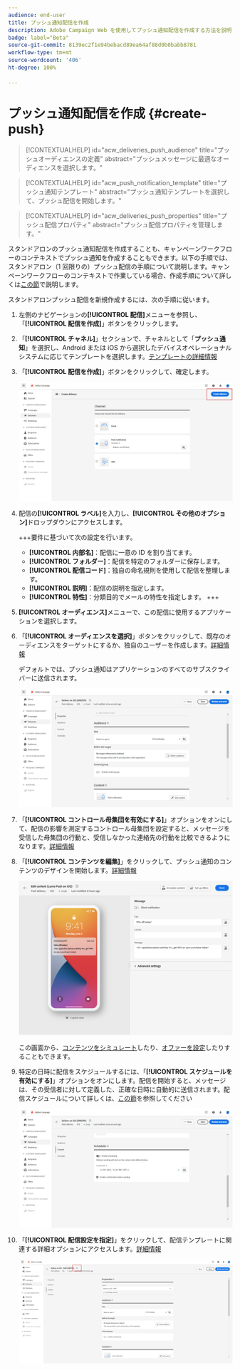 ```yaml
---
audience: end-user
title: プッシュ通知配信を作成
description: Adobe Campaign Web を使用してプッシュ通知配信を作成する方法を説明します
badge: label="Beta"
source-git-commit: 8139ec2f1e94bebacd89ea64af88d0b0babb8781
workflow-type: tm+mt
source-wordcount: '406'
ht-degree: 100%

---
```


# プッシュ通知配信を作成 {#create-push}

>[!CONTEXTUALHELP]
>id="acw_deliveries_push_audience"
>title="プッシュオーディエンスの定義"
>abstract="プッシュメッセージに最適なオーディエンスを選択します。"

>[!CONTEXTUALHELP]
>id="acw_push_notification_template"
>title="プッシュ通知テンプレート"
>abstract="プッシュ通知テンプレートを選択して、プッシュ配信を開始します。"

>[!CONTEXTUALHELP]
>id="acw_deliveries_push_properties"
>title="プッシュ配信プロパティ"
>abstract="プッシュ配信プロパティを管理します。"

スタンドアロンのプッシュ通知配信を作成することも、キャンペーンワークフローのコンテキストでプッシュ通知を作成することもできます。以下の手順では、スタンドアロン（1 回限りの）プッシュ配信の手順について説明します。キャンペーンワークフローのコンテキストで作業している場合、作成手順について詳しくは[この節](../workflows/activities/channels.md#create-a-delivery-in-a-campaign-workflow)で説明します。


スタンドアロンプッシュ配信を新規作成するには、次の手順に従います。

1. 左側のナビゲーションの&#x200B;**[!UICONTROL 配信]**&#x200B;メニューを参照し、「**[!UICONTROL 配信を作成]**」ボタンをクリックします。

1. 「**[!UICONTROL チャネル]**」セクションで、チャネルとして「**プッシュ通知**」を選択し、Android または iOS から選択したデバイスオペレーショナルシステムに応じてテンプレートを選択します。[テンプレートの詳細情報](../msg/delivery-template.md)

1. 「**[!UICONTROL 配信を作成]**」ボタンをクリックして、確定します。

   ![](assets/push_create_1.png)

1. 配信の&#x200B;**[!UICONTROL ラベル]**&#x200B;を入力し、**[!UICONTROL その他のオプション]**&#x200B;ドロップダウンにアクセスします。

   +++要件に基づいて次の設定を行います。
   * **[!UICONTROL 内部名]**：配信に一意の ID を割り当てます。
   * **[!UICONTROL フォルダー]**：配信を特定のフォルダーに保存します。
   * **[!UICONTROL 配信コード]**：独自の命名規則を使用して配信を整理します。
   * **[!UICONTROL 説明]**：配信の説明を指定します。
   * **[!UICONTROL 特性]**：分類目的でメールの特性を指定します。
+++

1. **[!UICONTROL オーディエンス]**&#x200B;メニューで、この配信に使用するアプリケーションを選択します。

1. 「**[!UICONTROL オーディエンスを選択]**」ボタンをクリックして、既存のオーディエンスをターゲットにするか、独自のユーザーを作成します。[詳細情報](../audience/about-recipients.md)

   デフォルトでは、プッシュ通知はアプリケーションのすべてのサブスクライバーに送信されます。

   ![](assets/push_create_2.png)

1. 「**[!UICONTROL コントロール母集団を有効にする]**」オプションをオンにして、配信の影響を測定するコントロール母集団を設定すると、メッセージを受信した母集団の行動と、受信しなかった連絡先の行動を比較できるようになります。[詳細情報](../audience/control-group.md)

1. 「**[!UICONTROL コンテンツを編集]**」をクリックして、プッシュ通知のコンテンツのデザインを開始します。[詳細情報](content-push.md)

   ![](assets/push_create_5.png)

   この画面から、[コンテンツをシミュレート](../preview-test/preview-test.md)したり、[オファーを設定](../content/offers.md)したりすることもできます。

1. 特定の日時に配信をスケジュールするには、「**[!UICONTROL スケジュールを有効にする]**」オプションをオンにします。配信を開始すると、メッセージは、その受信者に対して定義した、正確な日時に自動的に送信されます。配信スケジュールについて詳しくは、[この節](../msg/gs-messages.md#gs-schedule)を参照してください

   ![](assets/push_create_3.png)

1. 「**[!UICONTROL 配信設定を指定]**」をクリックして、配信テンプレートに関連する詳細オプションにアクセスします。[詳細情報](../advanced-settings/delivery-settings.md)

   ![](assets/push_create_4.png)
